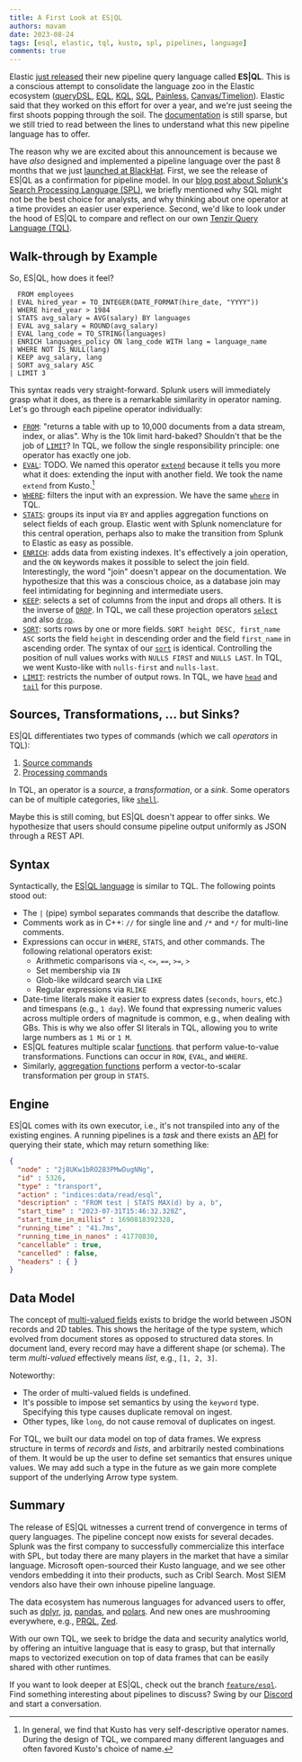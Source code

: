 ```yaml
---
title: A First Look at ES|QL
authors: mavam
date: 2023-08-24
tags: [esql, elastic, tql, kusto, spl, pipelines, language]
comments: true
---
```


Elastic [just released][esql-blog] their new pipeline query language called
**ES|QL**. This is a conscious attempt to consolidate the language zoo in the
Elastic ecosystem
([queryDSL](https://www.elastic.co/guide/en/elasticsearch/reference/current/query-dsl.html),
[EQL](https://www.elastic.co/guide/en/elasticsearch/reference/current/eql.html),
[KQL](https://www.elastic.co/guide/en/kibana/current/kuery-query.html),
[SQL](https://www.elastic.co/guide/en/elasticsearch/reference/current/xpack-sql.html),
[Painless](https://www.elastic.co/guide/en/elasticsearch/reference/current/modules-scripting-painless.html),
[Canvas/Timelion](https://www.elastic.co/guide/en/kibana/current/timelion.html)).
Elastic said that they worked on this effort for over a year, and we're just
seeing the first shoots popping through the soil. The [documentation][esql-docs]
is still sparse, but we still tried to read between the lines to understand what
this new pipeline language has to offer.

[esql-blog]: https://www.elastic.co/blog/elasticsearch-query-language-esql
[esql-docs]: https://esql-latest.docs-preview.app.elstc.co/guide/en/elasticsearch/reference/master/esql.html

<!--truncate-->

The reason why we are excited about this announcement is because we have *also*
designed and implemented a pipeline language over the past 8 months that we just
[launched at BlackHat](/blog/introducing-tenzir-security-data-pipelines). First,
we see the release of ES|QL as a confirmation for pipeline model. In our [blog
post about Splunk's Search Processing Language
(SPL)](/blog/tenzir-for-splunk-users), we briefly mentioned why SQL might not be
the best choice for analysts, and why thinking about one operator at a time
provides an easier user experience. Second, we'd like to look under the hood of
ES|QL to compare and reflect on our own [Tenzir Query Language
(TQL)](/language).

## Walk-through by Example

So, ES|QL, how does it feel?

```
  FROM employees
| EVAL hired_year = TO_INTEGER(DATE_FORMAT(hire_date, "YYYY"))
| WHERE hired_year > 1984
| STATS avg_salary = AVG(salary) BY languages
| EVAL avg_salary = ROUND(avg_salary)
| EVAL lang_code = TO_STRING(languages)
| ENRICH languages_policy ON lang_code WITH lang = language_name
| WHERE NOT IS_NULL(lang)
| KEEP avg_salary, lang
| SORT avg_salary ASC
| LIMIT 3
```

This syntax reads very straight-forward. Splunk users will immediately grasp
what it does, as there is a remarkable similarity in operator naming. Let's go
through each pipeline operator individually:

- [`FROM`][esql-from]: "returns a table with up to 10,000 documents from a data
  stream, index, or alias". Why is the 10k limit hard-baked? Shouldn't that be
  the job of [`LIMIT`][esql-limit]? In TQL, we follow the single responsibility
  principle: one operator has exactly one job.
- [`EVAL`][esql-eval]: TODO. We named this operator
  [`extend`](/operators/transformations/extend) because it tells you more what
  it does: extending the input with another field. We took the name `extend`
  from Kusto.[^1]
- [`WHERE`][esql-where]: filters the input with an expression. We have the same
  [`where`](/operators/transformations/where) in TQL.
- [`STATS`][esql-stats]: groups its input via `BY` and applies aggregation
  functions on select fields of each group.  Elastic went with Splunk
  nomenclature for this central operation, perhaps also to make the transition
  from Splunk to Elastic as easy as possible.
- [`ENRICH`][esql-enrich]: adds data from existing indexes. It's effectively a
  join operation, and the `ON` keywords makes it possible to select the join
  field. Interestingly, the word "join" doesn't appear on the documentation. We
  hypothesize that this was a conscious choice, as a database join may feel
  intimidating for beginning and intermediate users.
- [`KEEP`][esql-keep]: selects a set of columns from the input and drops all
  others. It is the inverse of [`DROP`][esql-drop]. In TQL, we call these
  projection operators [`select`](/operators/transformations/select) and also
  [`drop`](/operators/transformations/drop).
- [`SORT`][esql-sort]:
  sorts rows by one or more fields. `SORT height DESC, first_name ASC` sorts the
  field `height` in descending order and the field `first_name` in ascending
  order. The syntax of our [`sort`](/operators/transformations/sort) is
  identical. Controlling the position of null values works with `NULLS FIRST`
  and `NULLS LAST`. In TQL, we went Kusto-like with `nulls-first` and
  `nulls-last`.
- [`LIMIT`][esql-limit]: restricts the number of output rows. In TQL, we have
  [`head`](/operators/transformations/head) and
  [`tail`](/operators/transformations/tail) for this purpose.

[esql-from]: https://esql-latest.docs-preview.app.elstc.co/guide/en/elasticsearch/reference/master/esql-from.html
[esql-eval]: https://esql-latest.docs-preview.app.elstc.co/guide/en/elasticsearch/reference/master/esql-eval.html
[esql-where]: https://esql-latest.docs-preview.app.elstc.co/guide/en/elasticsearch/reference/master/esql-where.html
[esql-stats]: https://esql-latest.docs-preview.app.elstc.co/guide/en/elasticsearch/reference/master/esql-stats-by.html
[esql-enrich]: https://esql-latest.docs-preview.app.elstc.co/guide/en/elasticsearch/reference/master/esql-enrich.html
[esql-keep]: https://esql-latest.docs-preview.app.elstc.co/guide/en/elasticsearch/reference/master/esql-keep.html
[esql-drop]: https://esql-latest.docs-preview.app.elstc.co/guide/en/elasticsearch/reference/master/esql-drop.html
[esql-sort]: https://esql-latest.docs-preview.app.elstc.co/guide/en/elasticsearch/reference/master/esql-sort.html
[esql-limit]: https://esql-latest.docs-preview.app.elstc.co/guide/en/elasticsearch/reference/master/esql-limit.html
[^1]: In general, we find that Kusto has very self-descriptive operator names. During the design of TQL, we compared many different languages and often favored Kusto's choice of name.

## Sources, Transformations, ... but Sinks?

ES|QL differentiates two types of commands (which we call *operators* in TQL):

1. [Source commands](https://esql-latest.docs-preview.app.elstc.co/guide/en/elasticsearch/reference/master/esql-source-commands.html)
2. [Processing commands](https://esql-latest.docs-preview.app.elstc.co/guide/en/elasticsearch/reference/master/esql-processing-commands.html)

In TQL, an operator is a *source*, a *transformation*, or a *sink*. Some
operators can be of multiple categories, like
[`shell`](/operators/sources/shell).

Maybe this is still coming, but ES|QL doesn't appear to offer sinks. We
hypothesize that users should consume pipeline output uniformly as JSON through
a REST API.

## Syntax

Syntactically, the [ES|QL language][esql-syntax] is similar to TQL. The
following points stood out:

[esql-syntax]: https://esql-latest.docs-preview.app.elstc.co/guide/en/elasticsearch/reference/master/esql-syntax.html

- The `|` (pipe) symbol separates commands that describe the dataflow.
- Comments work as in C++: `//` for single line and `/*` and `*/` for multi-line
  comments.
- Expressions can occur in `WHERE`, `STATS`, and other commands. The following
  relational operators exist:
  - Arithmetic comparisons via `<`, `<=`, `==`, `>=`, `>`
  - Set membership via `IN`
  - Glob-like wildcard search via `LIKE`
  - Regular expressions via `RLIKE`
- Date-time literals make it easier to express dates (`seconds`, `hours`, etc.)
  and timespans (e.g., `1 day`). We found that expressing numeric values across
  multiple orders of magnitude is common, e.g., when dealing with GBs. This is
  why we also offer SI literals in TQL, allowing you to write large numbers as
  `1 Mi` or `1 M`.
- ES|QL features multiple scalar [functions][esql-funcs].
  that perform value-to-value transformations. Functions can occur in `ROW`,
  `EVAL`, and `WHERE`.
- Similarly, [aggregation functions][esql-agg-funcs] perform a vector-to-scalar
  transformation per group in `STATS`.

[esql-funcs]: https://esql-latest.docs-preview.app.elstc.co/guide/en/elasticsearch/reference/master/esql-functions.html
[esql-agg-funcs]: https://esql-latest.docs-preview.app.elstc.co/guide/en/elasticsearch/reference/master/esql-agg-functions.html

## Engine

ES|QL comes with its own executor, i.e., it's not transpiled into any of the
existing engines. A running pipelines is a *task* and there exists an
[API][esql-api] for querying their state, which may return something like:

[esql-api]: https://esql-latest.docs-preview.app.elstc.co/guide/en/elasticsearch/reference/master/esql-task-management.html

```json
{
  "node" : "2j8UKw1bRO283PMwDugNNg",
  "id" : 5326,
  "type" : "transport",
  "action" : "indices:data/read/esql",
  "description" : "FROM test | STATS MAX(d) by a, b",
  "start_time" : "2023-07-31T15:46:32.328Z",
  "start_time_in_millis" : 1690818392328,
  "running_time" : "41.7ms",
  "running_time_in_nanos" : 41770830,
  "cancellable" : true,
  "cancelled" : false,
  "headers" : { }
}
```

## Data Model

The concept of [multi-valued fields][esql-mv-fields] exists to bridge the world
between JSON records and 2D tables. This shows the heritage of the type system,
which evolved from document stores as opposed to structured data stores. In
document land, every record may have a different shape (or schema). The term
*multi-valued* effectively means *list*, e.g., `[1, 2, 3]`.

[esql-mv-fields]: https://esql-latest.docs-preview.app.elstc.co/guide/en/elasticsearch/reference/master/esql-multivalued-fields.html

Noteworthy:

- The order of multi-valued fields is undefined.
- It's possible to impose set semantics by using the `keyword` type. Specifying
  this type causes duplicate removal on ingest.
- Other types, like `long`, do not cause removal of duplicates on ingest.

For TQL, we built our data model on top of data frames. We express structure in
terms of *records* and *lists*, and arbitrarily nested combinations of them. It
would be up the user to define set semantics that ensures unique values. We may
add such a type in the future as we gain more complete support of the underlying
Arrow type system.

## Summary

The release of ES|QL witnesses a current trend of convergence in terms of query
languages. The pipeline concept now exists for several decades. Splunk was the
first company to successfully commercialize this interface with SPL, but today
there are many players in the market that have a similar language. Microsoft
open-sourced their Kusto language, and we see other vendors embedding it into
their products, such as Cribl Search. Most SIEM vendors also have their own
inhouse pipeline language.

The data ecosystem has numerous languages for advanced users to offer, such as
[dplyr](https://dplyr.tidyverse.org/), [jq](https://stedolan.github.io/jq/),
[pandas](https://pandas.pydata.org/), and [polars](https://www.pola.rs/). And
new ones are mushrooming everywhere, e.g., [PRQL](https://prql-lang.org/),
[Zed](https://zed.brimdata.io/).

With our own TQL, we seek to bridge the data and security analytics world, by
offering an intuitive language that is easy to grasp, but that internally maps
to vectorized execution on top of data frames that can be easily shared with other
runtimes.

If you want to look deeper at ES|QL, check out the branch
[`feature/esql`][esql-branch]. Find something interesting about pipelines to
discuss? Swing by our [Discord](/discord) and start a conversation.

[esql-branch]: https://github.com/elastic/elasticsearch/tree/feature/esql/x-pack/plugin/esql
